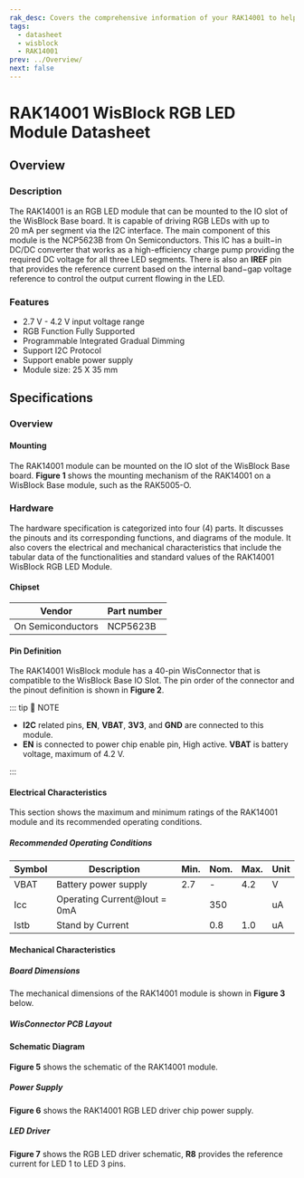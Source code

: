 ```yaml
---
rak_desc: Covers the comprehensive information of your RAK14001 to help you in using it. This information includes technical specifications, characteristics, and requirements, and it also discusses the device components.
tags:
  - datasheet
  - wisblock
  - RAK14001
prev: ../Overview/
next: false
---
```


# RAK14001 WisBlock RGB LED Module Datasheet

## Overview

### Description

The RAK14001 is an RGB LED module that can be mounted to the IO slot of the WisBlock Base board. It is capable of driving RGB LEDs with up to 20&nbsp;mA per segment via the I2C interface. The main component of this module is the NCP5623B from On Semiconductors. This IC has a built−in DC/DC converter that works as a high-efficiency charge pump providing the required DC voltage for all three LED segments. There is also an **IREF** pin that provides the reference current based on the internal band−gap voltage reference to control the output current flowing in the LED.


### Features

- 2.7&nbsp;V - 4.2&nbsp;V input voltage range
- RGB Function Fully Supported
- Programmable Integrated Gradual Dimming
- Support I2C Protocol
- Support enable power supply 
- Module size: 25 X 35&nbsp;mm

## Specifications

### Overview 

#### Mounting

The RAK14001 module can be mounted on the IO slot of the WisBlock Base board. **Figure 1** shows the mounting mechanism of the RAK14001 on a WisBlock Base module, such as the RAK5005-O.

<rk-img
  src="/assets/images/wisblock/rak14001/datasheet/mounting-mechanism.png"
  width="60%"
  caption="RAK14001 mounting mechanism on a WisBlock Base module"
/>

### Hardware

The hardware specification is categorized into four (4) parts. It discusses the pinouts and its corresponding functions, and diagrams of the module. It also covers the electrical and mechanical characteristics that include the tabular data of the functionalities and standard values of the RAK14001 WisBlock RGB LED Module.

####  Chipset
| Vendor            | Part number |
| ----------------- | ----------- |
| On Semiconductors | NCP5623B    |

#### Pin Definition

The RAK14001 WisBlock module has a 40-pin WisConnector that is compatible to the WisBlock Base IO Slot. The pin order of the connector and the pinout definition is shown in **Figure 2**. 

<rk-img
  src="/assets/images/wisblock/rak14001/datasheet/rak14001-pinout.svg"
  width="70%"
  caption="RAK14001 Pinout Schematic"
/>

::: tip 📝 NOTE
- **I2C** related pins, **EN**, **VBAT**, **3V3**, and **GND** are connected to this module.
- **EN** is connected to power chip enable pin, High active. **VBAT** is battery voltage, maximum of 4.2&nbsp;V.

:::  

#### Electrical Characteristics

This section shows the maximum and minimum ratings of the RAK14001 module and its recommended operating conditions.

##### Recommended Operating Conditions

| Symbol | Description                  | Min. | Nom. | Max. | Unit |
| ------ | ---------------------------- | ---- | ---- | ---- | ---- |
| VBAT   | Battery power supply         | 2.7  | -    | 4.2  | V    |
| Icc    | Operating Current@Iout = 0mA |      | 350  |      | uA   |
| Istb   | Stand by Current             |      | 0.8  | 1.0  | uA   |

#### Mechanical Characteristics

##### Board Dimensions

The mechanical dimensions of the RAK14001 module is shown in **Figure 3** below.

<rk-img
  src="/assets/images/wisblock/rak14001/datasheet/mechanical-dimensions.png"
  width="80%"
  caption="RAK14001 Mechanical Dimensions"
/>

##### WisConnector PCB Layout

<rk-img
  src="/assets/images/wisblock/rak14001/datasheet/wisconnector-pcb.png"
  width="100%"
  caption="WisConnector PCB footprint and recommendations"
/>

#### Schematic Diagram

**Figure 5** shows the schematic of the RAK14001 module.

<rk-img
  src="/assets/images/wisblock/rak14001/datasheet/rak14001-schematic.png"
  width="100%"
  caption="RAK14001 WisBlock Module Schematics"
/>

<!-- ##### 40-pin WisConnector

**Figure 6** shows the WisConnector connection. **EN** is connected to power chip enable pin, High active. **VBAT** is battery voltage, maximum of 4.2&nbsp;V.

<rk-img
  src="/assets/images/wisblock/rak14001/datasheet/rak14001-wisio.png"
  width="30%"
  caption="RAK14001 WisConnector"
/> -->

##### Power Supply

**Figure 6** shows the RAK14001 RGB LED driver chip power supply.

<rk-img
  src="/assets/images/wisblock/rak14001/datasheet/led-psu.png"
  width="90%"
  caption="RAK14001 WisBlock RGB LED Driver Power Supply"
/>

##### LED Driver

**Figure 7** shows the RGB LED driver schematic, **R8** provides the reference current for LED 1 to LED 3 pins.

<rk-img
  src="/assets/images/wisblock/rak14001/datasheet/led-driver.png"
  width="100%"
  caption="RAK14001 WisBlock RGB LED Driver Schematic"
/>